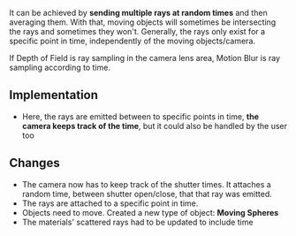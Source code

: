 It can be achieved by **sending multiple rays at random times** and then averaging them. With that, moving objects will sometimes be intersecting the rays and sometimes they won't.
Generally, the rays only exist for a specific point in time, independently of the moving objects/camera.

If Depth of Field is ray sampling in the camera lens area, Motion Blur is ray sampling according to time.

## Implementation
- Here, the rays are emitted between to specific points in time, **the camera keeps track of the time**, but it could also be handled by the user too

## Changes
- The camera now has to keep track of the shutter times. It attaches a random time, between shutter open/close, that that ray was emitted.
- The rays are attached to a specific point in time.
- Objects need to move. Created a new type of object: **Moving Spheres**
- The materials' scattered rays had to be updated to include time